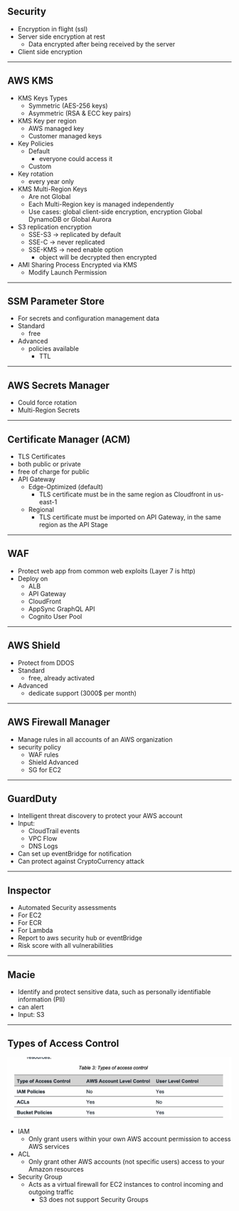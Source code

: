Security
-
- Encryption in flight (ssl)
- Server side encryption at rest
  - Data encrypted after being received by the server
- Client side encryption

---
## AWS KMS

- KMS Keys Types
  - Symmetric (AES-256 keys)
  - Asymmetric (RSA & ECC key pairs)
- KMS Key per region
  - AWS managed key
  - Customer managed keys
- Key Policies
  - Default
    - everyone could access it
  - Custom
- Key rotation
  - every year only
- KMS Multi-Region Keys
  - Are not Global
  - Each Multi-Region key is managed independently
  - Use cases: global client-side encryption, encryption Global DynamoDB or Global Aurora
- S3 replication encryption
  - SSE-S3 -> replicated by default
  - SSE-C -> never replicated
  - SSE-KMS -> need enable option
    - object will be decrypted then encrypted
- AMI Sharing Process Encrypted via KMS
  - Modify Launch Permission

---
## SSM Parameter Store

  - For secrets and configuration management data
  - Standard
    - free
  - Advanced
    - policies available
      - TTL

---
## AWS Secrets Manager

- Could force rotation
- Multi-Region Secrets

---
## Certificate Manager (ACM)

- TLS Certificates
- both public or private
- free of charge for public
- API Gateway
  - Edge-Optimized (default)
    - TLS certificate must be in the same region as Cloudfront in us-east-1
  - Regional
    - TLS certificate must be imported on API Gateway, in the same region as the API Stage

---
## WAF

- Protect web app from common web exploits (Layer 7 is http)
- Deploy on
  - ALB
  - API Gateway
  - CloudFront
  - AppSync GraphQL API
  - Cognito User Pool

---
## AWS Shield

- Protect from DDOS
- Standard
  - free, already activated
- Advanced
  - dedicate support (3000$ per month)

---
## AWS Firewall Manager

- Manage rules in all accounts of an AWS organization
- security policy
  - WAF rules
  - Shield Advanced
  - SG for EC2

---
## GuardDuty

- Intelligent threat discovery to protect your AWS account
- Input:
  - CloudTrail events
  - VPC Flow
  - DNS Logs
- Can set up eventBridge for notification
- Can protect against CryptoCurrency attack

---
## Inspector

- Automated Security assessments
- For EC2
- For ECR
- For Lambda
- Report to aws security hub or eventBridge
- Risk score with all vulnerabilities

---
## Macie

- Identify and protect sensitive data, such as personally identifiable information (PII)
- can alert
- Input: S3

---
## Types of Access Control

![Types of access control](../../images/typesOfAccessControl.png)
- IAM 
  - Only grant users within your own AWS account permission to access AWS services
- ACL
  - Only grant other AWS accounts (not specific users) access to your Amazon resources
- Security Group
  - Acts as a virtual firewall for EC2 instances to control incoming and outgoing traffic
    - S3 does not support Security Groups